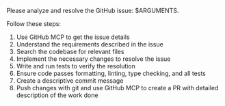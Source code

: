 Please analyze and resolve the GitHub issue: $ARGUMENTS.

Follow these steps:

1. Use GitHub MCP to get the issue details
2. Understand the requirements described in the issue
3. Search the codebase for relevant files
4. Implement the necessary changes to resolve the issue
5. Write and run tests to verify the resolution
6. Ensure code passes formatting, linting, type checking, and all tests
7. Create a descriptive commit message
8. Push changes with git and use GitHub MCP to create a PR with detailed description of the work done
